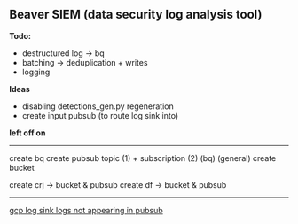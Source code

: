 Beaver SIEM (data security log analysis tool)
----
**Todo:**
- destructured log -> bq
- batching -> deduplication + writes
- logging

**Ideas**
- disabling detections_gen.py regeneration
- create input pubsub (to route log sink into)

**left off on**

---
create bq
create pubsub topic (1) + subscription (2) (bq) (general)
create bucket

create crj -> bucket & pubsub 
create df -> bucket & pubsub

---

[gcp log sink logs not appearing in pubsub](https://stackoverflow.com/questions/68778305/gcp-log-router-sink-not-routing-logs-to-topic)